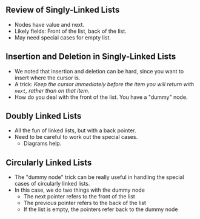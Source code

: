 Review of Singly-Linked Lists
-----------------------------

* Nodes have value and next.
* Likely fields: Front of the list, back of the list.
* May need special cases for empty list.

Insertion and Deletion in Singly-Linked Lists
---------------------------------------------

* We noted that insertion and deletion can be hard, since you want to
  insert where the cursor is.
* A trick: *Keep the cursor immediately before the item you will return
  with `next`, rather than on that item.*
* How do you deal with the front of the list.  You have a "dummy" node.

Doubly Linked Lists
-------------------

* All the fun of linked lists, but with a back pointer.
* Need to be careful to work out the special cases.
    * Diagrams help.

Circularly Linked Lists
-----------------------

* The "dummy node" trick can be really useful in handling the special
  cases of circularly linked lists.
* In this case, we do two things with the dummy node 
    * The next pointer refers to the front of the list
    * The previous pointer refers to the back of the list
    * If the list is empty, the pointers refer back to the dummy node
